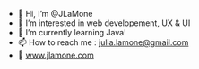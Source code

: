 - 👋 Hi, I’m @JLaMone
- 👀 I’m interested in web developement, UX & UI
- 🌱 I’m currently learning Java!
- 📫 How to reach me : julia.lamone@gmail.com
-  🎨 www.jlamone.com

 

<!---
JLaMone/JLaMone is a ✨ special ✨ repository because its `README.md` (this file) appears on your GitHub profile.
You can click the Preview link to take a look at your changes.
--->
